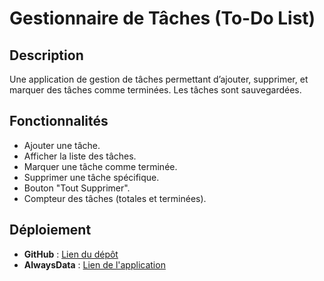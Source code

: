 # Gestionnaire de Tâches (To-Do List)

## Description
Une application de gestion de tâches permettant d’ajouter, supprimer, et marquer des tâches comme terminées. Les tâches sont sauvegardées.

## Fonctionnalités
- Ajouter une tâche.
- Afficher la liste des tâches.
- Marquer une tâche comme terminée.
- Supprimer une tâche spécifique.
- Bouton "Tout Supprimer".
- Compteur des tâches (totales et terminées).

## Déploiement
- **GitHub** : [Lien du dépôt](https://github.com/Cheikhdiop100/Devoir-de-javascript)
- **AlwaysData** : [Lien de l'application](https://cheikh.alwaysdata.net/)



